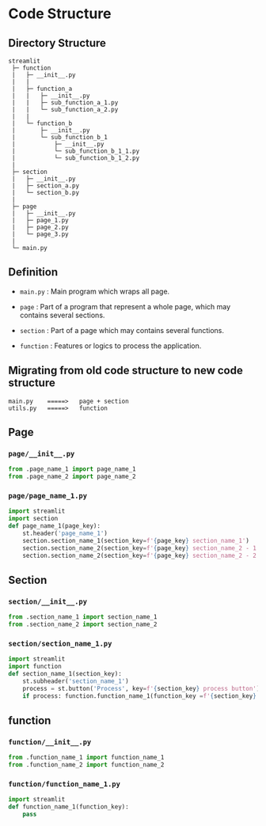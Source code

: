 # Code Structure

## Directory Structure

```
streamlit
 ├─ function
 |   ├─ __init__.py
 |   |
 |   ├─ function_a
 |   |   ├─ __init__.py        
 |   |   ├─ sub_function_a_1.py
 |   |   └─ sub_function_a_2.py
 |   |
 |   └─ function_b
 |       ├─ __init__.py        
 |       └─ sub_function_b_1
 |           ├─ __init__.py
 |           └─ sub_function_b_1_1.py
 |           └─ sub_function_b_1_2.py
 |
 ├─ section
 |   ├─ __init__.py
 |   ├─ section_a.py
 |   └─ section_b.py
 |
 ├─ page
 |   ├─ __init__.py
 |   ├─ page_1.py
 |   ├─ page_2.py
 |   └─ page_3.py
 |   
 └─ main.py
```

## Definition

- `main.py` : Main program which wraps all page.

- `page` : Part of a program that represent a whole page, which may contains several sections.

- `section` : Part of a page which may contains several functions.

- `function` : Features or logics to process the application.

## Migrating from old code structure to new code structure

```
main.py    =====>   page + section
utils.py   =====>   function
```

## Page

### `page/__init__.py`
```py
from .page_name_1 import page_name_1
from .page_name_2 import page_name_2
```

### `page/page_name_1.py`
```py
import streamlit
import section
def page_name_1(page_key):
    st.header('page_name_1')
    section.section_name_1(section_key=f'{page_key} section_name_1')
    section.section_name_2(section_key=f'{page_key} section_name_2 - 1')
    section.section_name_2(section_key=f'{page_key} section_name_2 - 2')
```

## Section

### `section/__init__.py`
```py
from .section_name_1 import section_name_1
from .section_name_2 import section_name_2
```

### `section/section_name_1.py`
```py
import streamlit
import function
def section_name_1(section_key):
    st.subheader('section_name_1')
    process = st.button('Process', key=f'{section_key} process button')
    if process: function.function_name_1(function_key =f'{section_key} function_name_1')
```

## function

### `function/__init__.py`
```py
from .function_name_1 import function_name_1
from .function_name_2 import function_name_2
```

### `function/function_name_1.py`
```py
import streamlit
def function_name_1(function_key):
    pass
```




